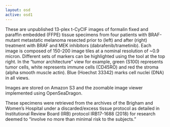 ```yaml
---
layout: osd
active: osd1
---
```



These are unpublished 13-plex t-CyCIF images of formalin fixed and
paraffin embedded (FFPE) tissue specimens from four patients with
BRAF-mutant metastatic melanoma resected prior to (left) and after
(right) treatment with BRAF and MEK inhibitors
(dabrafenib/trametinib). Each image is composed of 150-200 image tiles
at a nominal resolution of ~0.9 micron. Different sets of markers can
be highlighted using the tool at the top right. In the “tumor
architecture” view for example, green (S100) represents tumor cells,
white represents immune cells (CD45RO) and red the stroma (alpha
smooth muscle actin). Blue (Hoechst 33342) marks cell nuclei (DNA) in
all views.

Images are stored on Amazon S3 and the zoomable image viewer
implemented using OpenSeaDragon.

These specimens were retrieved from the archives of the Brigham and
Women’s Hospital under a discarded/excess tissue protocol as detailed
in Institutional Review Board (IRB) protocol IRB17-1688 (2018) for
research deemed to “involve no more than minimal risk to the
subjects.”
